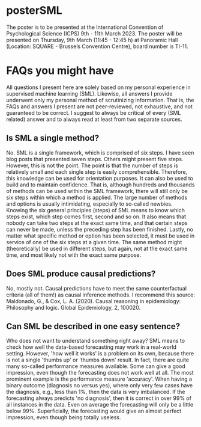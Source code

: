 # posterSML

The poster is to be presented at the International Convention of Psychological Science (ICPS) 9th - 11th March 2023. The poster will be presented on Thursday, 9th March (11:45 - 12:45 h) at Panoramic Hall (Location: SQUARE - Brussels Convention Centre), board number is TI-11.

# FAQs you might have

All questions I present here are solely based on my personal experience in supervised machine learning (SML). Likewise, all answers I provide underwent only my personal method of scrutinizing information. That is, the FAQs and answers I present are not peer-reviewed, not exhaustive, and not guaranteed to be correct. I suggest to always be critical of every (SML related) answer and to always read at least from two separate sources.

## Is SML a single method?
No. SML is a single framework, which is comprised of six steps. I have seen blog posts that presented seven steps. Others might present five steps. However, this is not the point. The point is that the number of steps is relatively small and each single step is easily comprehensible. Therefore, this knowledge can be used for orientation purposes. It can also be used to build and to maintain confidence. That is, although hundreds and thousands of methods can be used within the SML framework, there will still only be six steps within which a method is applied. The large number of methods and options is usually intimidating, especially to so-called newbies. Knowing the six general principles (steps) of SML means to know which steps exist, which step comes first, second and so on. It also means that nobody can take two steps at the exact same time, and that certain steps can never be made, unless the preceding step has been finished. Lastly, no matter what specific method or option has been selected, it must be used in service of one of the six steps at a given time. The same method might (theoretically) be used in different steps, but again, not at the exact same time, and most likely not with the exact same purpose.

## Does SML produce causal predictions?
No, mostly not. Causal predictions have to meet the same counterfactual criteria (all of them!) as causal inference methods. I recommend this source: 
Maldonado, G., & Cox, L. A. (2020). Causal reasoning in epidemiology: Philosophy and logic. Global Epidemiology, 2, 100020.

## Can SML be described in one easy sentence?
Who does not want to understand something right away? SML means to check how well the data-based forecasting may work in a real-world setting. However, 'how well it works' is a problem on its own, because there is not a single 'thumbs up' or 'thumbs down' result. In fact, there are quite many so-called performance measures available. Some can give a good impression, even though the forecasting does not work well at all. The most prominent example is the performance measure 'accuracy'. When having a binary outcome (diagnosis no versus yes), where only very few cases have the diagnosis, e.g., less than 1%, then the data is very imbalanced. If the forecasting always predicts 'no diagnosis', then it is correct in over 99% of all instances in the data. Even on average the forecasting will only be a little below 99%. Superficially, the forecasting would give an almost perfect impression, even though being totally useless.
